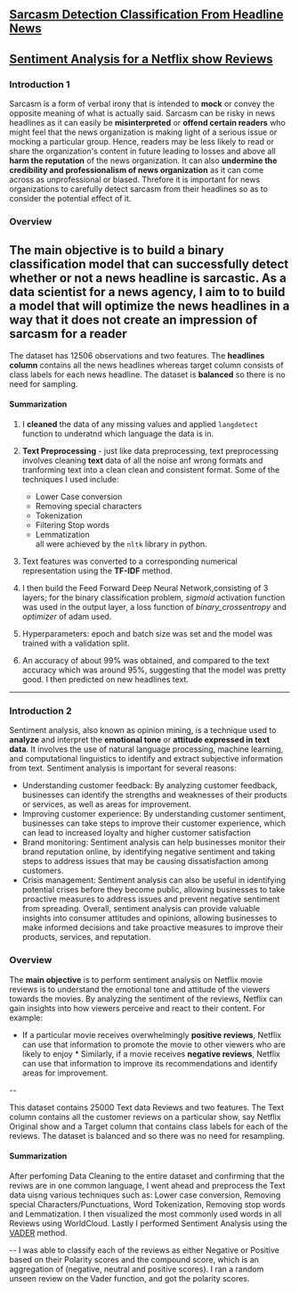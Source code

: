 ## [Sarcasm Detection Classification From Headline News](#Introduction-1)
## [Sentiment Analysis for a Netflix show Reviews](#Introduction-2)
### Introduction 1
Sarcasm is a form of verbal irony that is intended to **mock** or convey the opposite meaning of what is actually said. Sarcasm can be risky in news headlines as it can
easily be **misinterpreted** or **offend certain readers** who might feel that the news organization is making light of a serious issue or mocking a particular group.
Hence, readers may be less likely to read or share the organization's content in future leading to losses and above all **harm the reputation**
of the news organization. It can also **undermine the credibility and professionalism of news organization** as it can come across as
unprofessional or biased. Threfore it is important for news organizations to carefully detect sarcasm from their headlines so as to consider the potential effect of it.
### Overview
The **main objective** is to build a binary classification model that can successfully detect 
whether or not a news headline is sarcastic. As a data scientist for a news agency, I aim to to build a model
that will optimize the news headlines in a way that it does not create an impression of sarcasm for a reader
--

The dataset has 12506 observations and two features. The **headlines column** contains all the news headlines whereas target column consists of class labels for each news headline.
The dataset is **balanced** so there is no need for sampling.
#### Summarization
1. I **cleaned** the data of any missing values and applied `langdetect` function to underatnd which language the data is in.
2. **Text Preprocessing** - just like data preprocessing, text preprocessing involves cleaning **text** data of all the noise anf wrong formats and tranforming text into a clean
clean and consistent format. Some of the techniques I used include: 
    * Lower Case conversion
    * Removing special characters
    * Tokenization
    * Filtering Stop words
    * Lemmatization                                                                    
all were achieved by the `nltk` library in python.

3. Text features was converted to a corresponding numerical representation using the **TF-IDF** method.
4. I then build the Feed Forward Deep Neural Network,consisting of 3 layers; for the binary classification problem, *sigmoid* activation function was used in the output
layer, a loss function of *binary_crossentropy* and *optimizer* of adam used.
5. Hyperparameters: epoch and batch size was set and the model was trained with a validation split.
6. An accuracy of about 99% was obtained, and compared to the text accuracy which was around 95%, suggesting that the model was pretty good. I then predicted on new headlines
text.
---

### Introduction 2
Sentiment analysis, also known as opinion mining, is a technique used to **analyze** and interpret the **emotional tone** or **attitude expressed in text data**.
It involves the use of natural language processing, machine learning, and computational linguistics to identify and extract subjective information from text.
Sentiment analysis is important for several reasons:
   * Understanding customer feedback: By analyzing customer feedback, businesses can identify the strengths and weaknesses of their products or services, as well as        areas for improvement.
   * Improving customer experience: By understanding customer sentiment, businesses can take steps to improve their customer experience, which can lead to increased        loyalty and higher customer satisfaction
   * Brand monitoring: Sentiment analysis can help businesses monitor their brand reputation online, by identifying negative sentiment and taking steps to address          issues that may be causing dissatisfaction among customers.
   * Crisis management: Sentiment analysis can also be useful in identifying potential crises before they become public, allowing businesses to take proactive measures      to address issues and prevent negative sentiment from spreading.
Overall, sentiment analysis can provide valuable insights into consumer attitudes and opinions, allowing businesses to make informed decisions and take proactive measures to improve their products, services, and reputation.
### Overview

The **main objective** is to perform sentiment analysis on Netflix movie reviews is to understand the emotional tone and attitude of the viewers towards the movies. By analyzing the sentiment of the reviews, Netflix can gain insights into how viewers perceive and react to their content.
For example:
   * If a particular movie receives overwhelmingly **positive reviews**, Netflix can use that information to promote the movie to other viewers who are likely to enjoy    * Similarly, if a movie receives **negative reviews**, Netflix can use that information to improve its recommendations and identify areas for improvement.
  
--

This dataset contains 25000 Text data Reviews and two features. The Text column contains all the customer reviews on a particular show, say Netflix Original show and a Target column that contains class labels for each of the reviews. The dataset is balanced and so there was no need for resampling.
#### Summarization

After perfoming Data Cleaning to the entire dataset and confirming that the reviws are in one common language, I went ahead and preprocess the Text data uisng various techniques such as: Lower case conversion, Removing special Characters/Punctuations, Word Tokenization, Removing stop words and Lemmatization.
I then visualized the most commonly used words in all Reviews using WorldCloud.
Lastly I performed Sentiment Analysis using the [VADER](https://towardsdatascience.com/sentimental-analysis-using-vader-a3415fef7664) method.

--
I was able to classify each of the reviews as either Negative or Positive based on their Polarity scores and the compound score, which is  an aggregation of (negative, neutral and positive scores).
I ran a random unseen review on the Vader function, and got the polarity scores.


